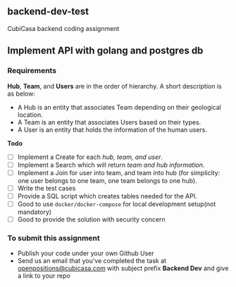 ## backend-dev-test
CubiCasa backend coding assignment

## Implement API with golang and postgres db

### Requirements

**Hub**, **Team**, and **Users** are in the order of hierarchy. A short description is as below:

- A Hub is an entity that associates Team depending on their geological location.
- A Team is an entity that associates Users based on their types.
- A User is an entity that holds the information of the human users.

**Todo**
- [ ] Implement a Create for each _hub, team, and user_.
- [ ] Implement a Search which will return _team and hub information_.
- [ ] Implement a Join for user into team, and team into hub (for simplicity: one user belongs to one team, one team belongs to one hub).
- [ ] Write the test cases
- [ ] Provide a SQL script which creates tables needed for the API.
- [ ] Good to use `docker/docker-compose` for local development setup(not mandatory)
- [ ] Good to provide the solution with security concern

### To submit this assignment
- Publish your code under your own Github User
- Send us an email that you've completed the task at openpositions@cubicasa.com with subject prefix **Backend Dev** and give a link to your repo
